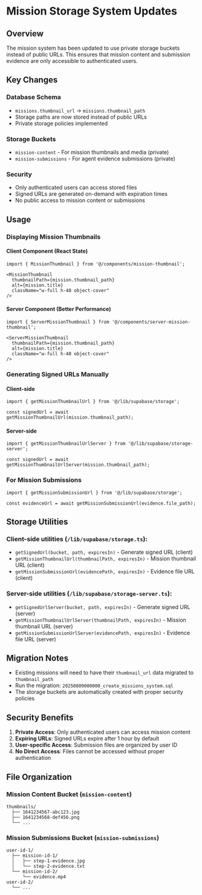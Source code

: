 # Mission Storage System Updates

## Overview

The mission system has been updated to use private storage buckets instead of public URLs. This ensures that mission content and submission evidence are only accessible to authenticated users.

## Key Changes

### Database Schema
- `missions.thumbnail_url` → `missions.thumbnail_path`
- Storage paths are now stored instead of public URLs
- Private storage policies implemented

### Storage Buckets
- `mission-content` - For mission thumbnails and media (private)
- `mission-submissions` - For agent evidence submissions (private)

### Security
- Only authenticated users can access stored files
- Signed URLs are generated on-demand with expiration times
- No public access to mission content or submissions

## Usage

### Displaying Mission Thumbnails

#### Client Component (React State)
```tsx
import { MissionThumbnail } from '@/components/mission-thumbnail';

<MissionThumbnail 
  thumbnailPath={mission.thumbnail_path}
  alt={mission.title}
  className="w-full h-48 object-cover"
/>
```

#### Server Component (Better Performance)
```tsx
import { ServerMissionThumbnail } from '@/components/server-mission-thumbnail';

<ServerMissionThumbnail 
  thumbnailPath={mission.thumbnail_path}
  alt={mission.title}
  className="w-full h-48 object-cover"
/>
```

### Generating Signed URLs Manually

#### Client-side
```tsx
import { getMissionThumbnailUrl } from '@/lib/supabase/storage';

const signedUrl = await getMissionThumbnailUrl(mission.thumbnail_path);
```

#### Server-side
```tsx
import { getMissionThumbnailUrlServer } from '@/lib/supabase/storage-server';

const signedUrl = await getMissionThumbnailUrlServer(mission.thumbnail_path);
```

### For Mission Submissions
```tsx
import { getMissionSubmissionUrl } from '@/lib/supabase/storage';

const evidenceUrl = await getMissionSubmissionUrl(evidence.file_path);
```

## Storage Utilities

### Client-side utilities (`/lib/supabase/storage.ts`):

- `getSignedUrl(bucket, path, expiresIn)` - Generate signed URL (client)
- `getMissionThumbnailUrl(thumbnailPath, expiresIn)` - Mission thumbnail URL (client)
- `getMissionSubmissionUrl(evidencePath, expiresIn)` - Evidence file URL (client)

### Server-side utilities (`/lib/supabase/storage-server.ts`):

- `getSignedUrlServer(bucket, path, expiresIn)` - Generate signed URL (server)
- `getMissionThumbnailUrlServer(thumbnailPath, expiresIn)` - Mission thumbnail URL (server)
- `getMissionSubmissionUrlServer(evidencePath, expiresIn)` - Evidence file URL (server)

## Migration Notes

- Existing missions will need to have their `thumbnail_url` data migrated to `thumbnail_path`
- Run the migration: `20250809000000_create_missions_system.sql`
- The storage buckets are automatically created with proper security policies

## Security Benefits

1. **Private Access**: Only authenticated users can access mission content
2. **Expiring URLs**: Signed URLs expire after 1 hour by default
3. **User-specific Access**: Submission files are organized by user ID
4. **No Direct Access**: Files cannot be accessed without proper authentication

## File Organization

### Mission Content Bucket (`mission-content`)
```
thumbnails/
  ├── 1641234567-abc123.jpg
  ├── 1641234568-def456.png
  └── ...
```

### Mission Submissions Bucket (`mission-submissions`)
```
user-id-1/
  ├── mission-id-1/
  │   ├── step-1-evidence.jpg
  │   └── step-2-evidence.txt
  └── mission-id-2/
      └── evidence.mp4
user-id-2/
  └── ...
```

